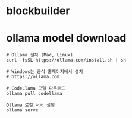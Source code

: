 # blockbuilder

# ollama model download

```
# Ollama 설치 (Mac, Linux)
curl -fsSL https://ollama.com/install.sh | sh

# Windows는 공식 홈페이지에서 설치
# https://ollama.com

# CodeLlama 모델 다운로드
ollama pull codellama

Ollama 로컬 서버 실행
ollama serve


```
